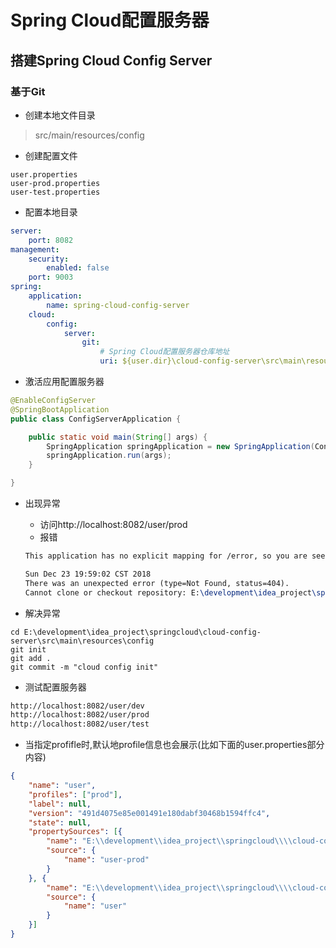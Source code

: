 # Spring Cloud配置服务器

## 搭建Spring Cloud Config Server

### 基于Git

- 创建本地文件目录

> src/main/resources/config

- 创建配置文件

```properties
user.properties
user-prod.properties
user-test.properties
```

- 配置本地目录

```yaml
server:
    port: 8082
management:
    security:
        enabled: false
    port: 9003
spring:
    application:
        name: spring-cloud-config-server
    cloud:
        config:
            server:
                git:
                    # Spring Cloud配置服务器仓库地址
                    uri: ${user.dir}\cloud-config-server\src\main\resource\config
```

- 激活应用配置服务器

```java
@EnableConfigServer
@SpringBootApplication
public class ConfigServerApplication {

    public static void main(String[] args) {
        SpringApplication springApplication = new SpringApplication(ConfigServerApplication.class);
        springApplication.run(args);
    }

}
```

- 出现异常

  - 访问http://localhost:8082/user/prod
  - 报错

  ```tex
  This application has no explicit mapping for /error, so you are seeing this as a fallback.
  
  Sun Dec 23 19:59:02 CST 2018
  There was an unexpected error (type=Not Found, status=404).
  Cannot clone or checkout repository: E:\development\idea_project\springcloud\\cloud-config-server\\src\\main\\resources\\config
  ```

- 解决异常

```shell
cd E:\development\idea_project\springcloud\cloud-config-server\src\main\resources\config
git init
git add .
git commit -m "cloud config init"
```

- 测试配置服务器

```tex
http://localhost:8082/user/dev
http://localhost:8082/user/prod
http://localhost:8082/user/test
```

- 当指定profifle时,默认地profile信息也会展示(比如下面的user.properties部分内容)

```json
{
	"name": "user",
	"profiles": ["prod"],
	"label": null,
	"version": "491d4075e85e001491e180dabf30468b1594ffc4",
	"state": null,
	"propertySources": [{
		"name": "E:\\development\\idea_project\\springcloud\\\\cloud-config-server\\\\src\\\\main\\\\resources\\\\config/user-prod.properties",
		"source": {
			"name": "user-prod"
		}
	}, {
		"name": "E:\\development\\idea_project\\springcloud\\\\cloud-config-server\\\\src\\\\main\\\\resources\\\\config/user.properties",
		"source": {
			"name": "user"
		}
	}]
}
```

